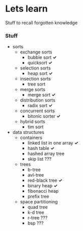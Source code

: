 # Lets learn

Stuff to recall forgotten knowledge

### Stuff

- sorts
	- exchange sorts
		- bubble sort **✓**
		- quicksort **✓**
	- selection sorts
		- heap sort **✓**
	- insection sorts
		- tree sort
	- merge sorts
		- merge sort **✓**
	- distribution sorts
		- radix sort **✓**
	- concurrent sorts
		- bitonic sorter **✓**
	- hybrid sorts
		- tim sort
- data structures
	- containers
		- linked list in one array **✓**
		- hash table **✓**
		- hashed array tree
		- skip list ???
	- trees
		- b-tree
		- avl-tree
		- red-black tree **✓**
		- binary heap **✓**
		- fibonacci heap
		- prefix tree
	- space partitioning
		- quad tree
		- k-d tree
		- r-tree ???
		- bsp ???
